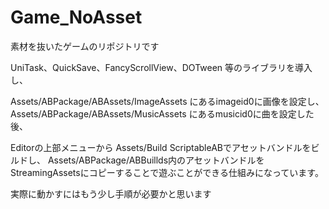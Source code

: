 # Game_NoAsset
 素材を抜いたゲームのリポジトリです


UniTask、QuickSave、FancyScrollView、DOTween
等のライブラリを導入し、

Assets/ABPackage/ABAssets/ImageAssets にあるimageid0に画像を設定し、
Assets/ABPackage/ABAssets/MusicAssets にあるmusicid0に曲を設定した後、

Editorの上部メニューから
Assets/Build ScriptableABでアセットバンドルをビルドし、
Assets/ABPackage/ABBuillds内のアセットバンドルをStreamingAssetsにコピーすることで遊ぶことができる仕組みになっています。

実際に動かすにはもう少し手順が必要かと思います
